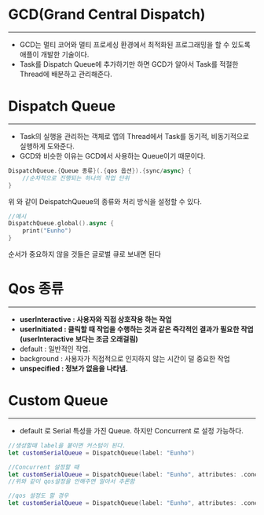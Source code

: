 # GCD(Grand Central Dispatch)

---

- GCD는 멀티 코어와 멀티 프로세싱 환경에서 최적화된 프로그래밍을 할 수 있도록 애플이 개발한 기술이다.
- Task를 Dispatch Queue에 추가하기만 하면 GCD가 알아서 Task를 적절한 Thread에 배분하고 관리해준다.

# Dispatch Queue

---

- Task의 실행을 관리하는 객체로 앱의 Thread에서 Task를 동기적, 비동기적으로 실행하게 도와준다.
- GCD와 비슷한 이유는 GCD에서 사용하는 Queue이기 때문이다.

```swift
DispatchQueue.{Queue 종류}(.{qos 옵션}).{sync/async} {
    //순차적으로 진행되는 하나의 작업 단위
}
```

위 와 같이 DeispatchQueue의 종류와 처리 방식을 설정할 수 있다.

```swift
//예시
DispatchQueue.global().async {
	print("Eunho")
}
```

순서가 중요하지 않을 것들은 글로벌 큐로 보내면 된다

# Qos 종류

---

- ****userInteractive : 사용자와 직접 상호작용 하는 작업****
- ****userInitiated : 클릭할 때 작업을 수행하는 것과 같은 즉각적인 결과가 필요한 작업 (userInteractive 보다는 조금 오래걸림)****
- default : 일반적인 작업.
- background : 사용자가 직접적으로 인지하지 않는 시간이 덜 중요한 작업
- ****unspecified : 정보가 없음을 나타냄.****

# Custom Queue

---

- default 로 Serial 특성을 가진 Queue. 하지만 Concurrent 로 설정 가능하다.

```swift
//생성할때 label을 붙이면 커스텀이 된다.
let customSerialQueue = DispatchQueue(label: "Eunho")

//Concurrent 설정할 때 
let customSerialQueue = DispatchQueue(label: "Eunho", attributes: .concurrent)
//위와 같이 qos설정을 안해주면 알아서 추론함 

//qos 설정도 할 경우
let customSerialQueue = DispatchQueue(label: "Eunho", attributes: .concurrent, attributes: .concurrent)
```